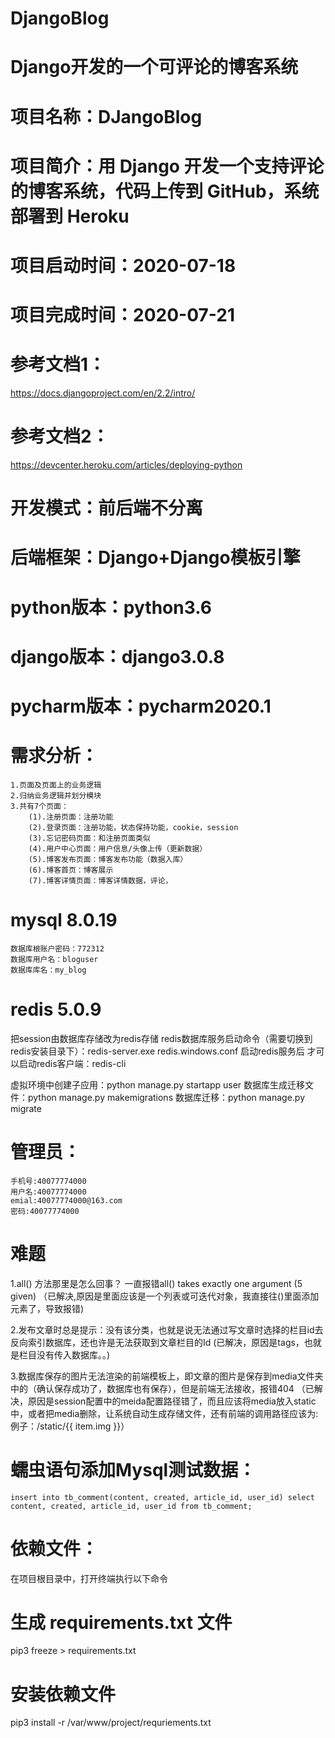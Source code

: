 # DjangoBlog
# Django开发的一个可评论的博客系统
# 项目名称：DJangoBlog
# 项目简介：用 Django 开发一个支持评论的博客系统，代码上传到 GitHub，系统部署到 Heroku
# 项目启动时间：2020-07-18
# 项目完成时间：2020-07-21
# 参考文档1：
https://docs.djangoproject.com/en/2.2/intro/ 
# 参考文档2：
https://devcenter.heroku.com/articles/deploying-python
# 开发模式：前后端不分离
# 后端框架：Django+Django模板引擎
# python版本：python3.6
# django版本：django3.0.8
# pycharm版本：pycharm2020.1
# 需求分析：
	1.页面及页面上的业务逻辑
	2.归纳业务逻辑并划分模块
	3.共有7个页面：
		(1).注册页面：注册功能
		(2).登录页面：注册功能，状态保持功能，cookie，session
		(3).忘记密码页面：和注册页面类似
		(4).用户中心页面：用户信息/头像上传（更新数据）
		(5).博客发布页面：博客发布功能（数据入库）
		(6).博客首页：博客展示
		(7).博客详情页面：博客详情数据，评论，
# mysql 8.0.19
	数据库根账户密码：772312
	数据库用户名：bloguser
	数据库库名：my_blog

# redis 5.0.9 
把session由数据库存储改为redis存储
redis数据库服务启动命令（需要切换到redis安装目录下）：redis-server.exe redis.windows.conf
启动redis服务后 才可以启动redis客户端：redis-cli

虚拟环境中创建子应用：python manage.py startapp user
数据库生成迁移文件：python manage.py makemigrations
数据库迁移：python manage.py migrate

# 管理员：
	手机号:40077774000
	用户名:40077774000
	emial:40077774000@163.com
	密码:40077774000

# 难题
1.all() 方法那里是怎么回事？ 一直报错all() takes exactly one argument (5 given)
  （已解决,原因是里面应该是一个列表或可迭代对象，我直接往()里面添加元素了，导致报错)

2.发布文章时总是提示：没有该分类，也就是说无法通过写文章时选择的栏目id去反向索引数据库，还也许是无法获取到文章栏目的Id
   (已解决，原因是tags，也就是栏目没有传入数据库。。)

3.数据库保存的图片无法渲染的前端模板上，即文章的图片是保存到media文件夹中的（确认保存成功了，数据库也有保存），但是前端无法接收，报错404
  （已解决，原因是session配置中的meida配置路径错了，而且应该将media放入static中，或者把media删除，让系统自动生成存储文件，还有前端的调用路径应该为:例子：/static/{{ item.img }}）

# 蠕虫语句添加Mysql测试数据：
	insert into tb_comment(content, created, article_id, user_id) select content, created, article_id, user_id from tb_comment;

# 依赖文件：
在项目根目录中，打开终端执行以下命令
# 生成 requirements.txt 文件
pip3 freeze > requirements.txt

# 安装依赖文件
pip3 install -r /var/www/project/requriements.txt 

